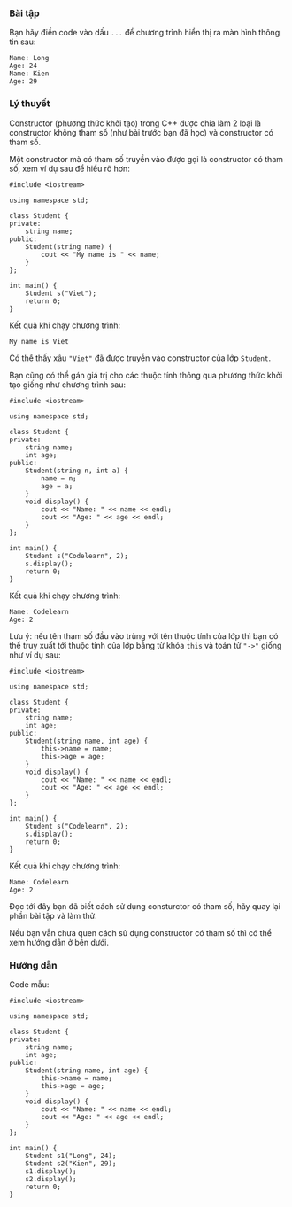 ### Bài tập

Bạn hãy điền code vào dấu `...` để chương trình hiển thị ra màn hình thông tin sau:

```
Name: Long
Age: 24
Name: Kien
Age: 29

```

### Lý thuyết

Constructor (phương thức khởi tạo) trong C++ được chia làm 2 loại là constructor không tham số (như bài trước bạn đã học) và constructor có tham số.

Một constructor mà có tham số truyền vào được gọi là constructor có tham số, xem ví dụ sau để hiểu rõ hơn:

```
#include <iostream>

using namespace std;

class Student {
private:
    string name;
public:
    Student(string name) {
        cout << "My name is " << name;
    }
};

int main() {
    Student s("Viet");
    return 0;
}
```

Kết quả khi chạy chương trình:

```
My name is Viet
```

Có thể thấy xâu `"Viet"` đã được truyền vào constructor của lớp `Student`.

Bạn cũng có thể gán giá trị cho các thuộc tính thông qua phương thức khởi tạo giống như chương trình sau:

```
#include <iostream>

using namespace std;

class Student {
private:
    string name;
    int age;
public:
    Student(string n, int a) {
        name = n;
        age = a;
    }
    void display() {
        cout << "Name: " << name << endl;
        cout << "Age: " << age << endl;
    }
};

int main() {
    Student s("Codelearn", 2);
    s.display();
    return 0;
}
```

Kết quả khi chạy chương trình:

```
Name: Codelearn
Age: 2
```

Lưu ý: nếu tên tham số đầu vào trùng với tên thuộc tính của lớp thì bạn có thể truy xuất tới thuộc tính của lớp bằng từ khóa `this` và toán tử `"->"` giống như ví dụ sau:

```
#include <iostream>

using namespace std;

class Student {
private:
    string name;
    int age;
public:
    Student(string name, int age) {
        this->name = name;
        this->age = age;
    }
    void display() {
        cout << "Name: " << name << endl;
        cout << "Age: " << age << endl;
    }
};

int main() {
    Student s("Codelearn", 2);
    s.display();
    return 0;
}
```

Kết quả khi chạy chương trình:

```
Name: Codelearn
Age: 2

```

Đọc tới đây bạn đã biết cách sử dụng consturctor có tham số, hãy quay lại phần bài tập và làm thử.

Nếu bạn vẫn chưa quen cách sử dụng constructor có tham số thì có thể xem hướng dẫn ở bên dưới.

### Hướng dẫn

Code mẫu:

```
#include <iostream>

using namespace std;

class Student {
private:
    string name;
    int age;
public:
    Student(string name, int age) {
        this->name = name;
        this->age = age;
    }
    void display() {
        cout << "Name: " << name << endl;
        cout << "Age: " << age << endl;
    }
};

int main() {
    Student s1("Long", 24);
    Student s2("Kien", 29);
    s1.display();
    s2.display();
    return 0;
}
```